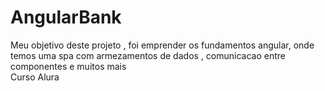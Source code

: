 # AngularBank

Meu objetivo deste projeto , foi emprender os fundamentos angular,  onde temos uma spa com armezamentos de dados , comunicacao entre componentes e muitos mais <br>
Curso Alura
